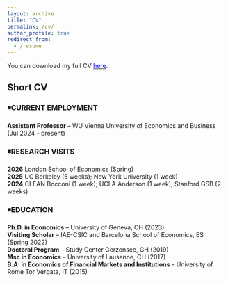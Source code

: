 ```yaml
---
layout: archive
title: "CV"
permalink: /cv/
author_profile: true
redirect_from:
  - /resume
---
```

<!-- Google tag (gtag.js) -->
<script async src="https://www.googletagmanager.com/gtag/js?id=G-ER87WNKQCE"></script>
<script>
  window.dataLayer = window.dataLayer || [];
  function gtag(){dataLayer.push(arguments);}
  gtag('js', new Date());

  gtag('config', 'G-ER87WNKQCE');
</script>

You can download my full CV [<span style="color:blue">here</span>](https://federicabraccioli.github.io/files/Braccioli_CV.pdf). <br />

## Short CV 

### ◾CURRENT EMPLOYMENT  <br />
**Assistant Professor** – WU Vienna University of Economics and Business (Jul 2024 - present)

### ◾RESEARCH VISITS  <br />
**2026** London School of Economics (Spring) <br />
**2025** UC Berkeley (5 weeks); New York University (1 week) <br />
**2024** CLEAN Bocconi (1 week); UCLA Anderson (1 week); Stanford GSB (2 weeks) <br />

### ◾EDUCATION <br />
**Ph.D. in Economics** – University of Geneva, CH (2023) <br />
**Visiting Scholar** – IAE-CSIC and Barcelona School of Economics, ES (Spring 2022) <br />
**Doctoral Program** – Study Center Gerzensee, CH (2019) <br />
**Msc in Economics** – University of Lausanne, CH (2017)  <br />
**B.A. in Economics of Financial Markets and Institutions** – University of Rome Tor Vergata, IT (2015)  <br />
<br/>
<br />

